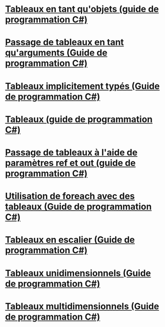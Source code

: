 # [Tableaux en tant qu'objets (guide de programmation C#)](arrays-as-objects.md)
# [Passage de tableaux en tant qu'arguments (Guide de programmation C#)](passing-arrays-as-arguments.md)
# [Tableaux implicitement typés (Guide de programmation C#)](implicitly-typed-arrays.md)
# [Tableaux (guide de programmation C#)](index.md)
# [Passage de tableaux à l'aide de paramètres ref et out (guide de programmation C#)](passing-arrays-using-ref-and-out.md)
# [Utilisation de foreach avec des tableaux (Guide de programmation C#)](using-foreach-with-arrays.md)
# [Tableaux en escalier (Guide de programmation C#)](jagged-arrays.md)
# [Tableaux unidimensionnels (Guide de programmation C#)](single-dimensional-arrays.md)
# [Tableaux multidimensionnels (Guide de programmation C#)](multidimensional-arrays.md)
